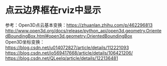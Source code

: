 # 点云边界框在rviz中显示

参考：Open3D点云基本变换：https://zhuanlan.zhihu.com/p/462296813
<br>
http://www.open3d.org/docs/release/python_api/open3d.geometry.OrientedBoundingBox.html#open3d.geometry.OrientedBoundingBox
<br>
Open3D坐标变换：https://blog.csdn.net/u014072827/article/details/112221093
<br>
https://blog.csdn.net/io569417668/article/details/106421206/
<br>
https://blog.csdn.net/QLeelq/article/details/122136481











